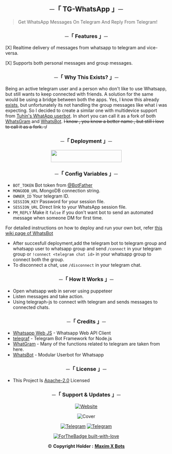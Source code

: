 <h2 align="center">
    ─「 TG-WhatsApp 」─
</h2>

> Get WhatsApp Messages On Telegram And Reply From Telegram!

<h3 align="center">
    ─「 Features 」─
</h3>

[X] Realtime delivery of messages from whatsapp to telegram and vice-versa.

[X] Supports both personal messages and group messages.

<h3 align="center">
    ─「 Why This Exists? 」─
</h3>

Being an active telegram user and a person who don't like to use Whatsapp, but still wants to keep connected with friends.
A solution for the same would be using a bridge between both the apps. Yes, I know this already [exists](https://github.com/WhatsGram/WhatsGram), but unfortunately its not handling the group messages like what i was expecting. So I decided to create a similar one with multidevice support from [Tuhin's WhatApp userbot](https://github.com/tuhinpal/WhatsBot). In short you can call it as a fork of both [WhatsGram](https://github.com/WhatsGram/WhatsGram) and [WhatsBot](https://github.com/tuhinpal/WhatsBot). ~~I know , you know a better name , but still i love to call it as a fork. :/~~

<h3 align="center">
    ─「 Deployment 」─
</h3>

<p align="center"><a href="https://dashboard.heroku.com/new?template=https://github.com/AL3X-Github/TG-WhatsApp"> <img src="https://img.shields.io/badge/Deploy%20On%20Heroku-black?style=for-the-badge&logo=heroku" width="220" height="38.45"/></a></p>

<h3 align="center">
    ─「 Config Variables 」─
</h3>

- `BOT_TOKEN` Bot token from [@BotFather](https://telegram.dog/BotFather)
- `MONGODB_URL` MongoDB connection string.
- `OWNER_ID` Your telegram ID.
- `SESSION_KEY` Password for your session file.
- `SESSION_URL` Direct link to your WhatsApp session file.
- `PM_REPLY` Make it `false` if you don't want bot to send an automated message when someone DM for first time.

For detailed instructions on how to deploy and run your own bot, refer [this wiki page of WhatsBot](https://github.com/tuhinpal/WhatsBot/wiki)

- After succesfull deployment,add the telegram bot to telegram group and whatsapp user to whatsapp group and send `/connect` in your telegram group or `!connect <telegram chat id>` in your whatsapp group to connect both the group.
- To disconnect a chat, use `/disconnect` in your telegram chat.


<h3 align="center">
    ─「 How It Works 」─
</h3>

- Open whatsapp web in server using puppeteer
- Listen messages and take action.
- Using telegraph-js to connect with telegram and sends messages to connected chats.

<h3 align="center">
    ─「 Credits 」─
</h3>

- [Whatsapp Web JS](https://github.com/pedroslopez/whatsapp-web.js/) - Whatsapp Web API Client
- [telegraf](https://github.com/telegraf/telegraf) - Telegram Bot Framework for Node.js
- [WhatGram](https://github.com/WhatsGram/WhatsGram) - Many of the functions related to telegram are taken from here.
- [WhatsBot](https://github.com/tuhinpal/WhatsBot) - Modular Userbot for Whatsapp

<h3 align="center">
    ─「 License 」─
</h3>

- This Project Is [Apache-2.0](https://github.com/AL3X-Github/TG-WhatsApp/blob/main/LICENSE) Licensed

<h3 align="center">
    ─「 Support & Updates 」─
</h3>

<div align="center">

<p align="center"><a href="https://github.com/AL3X-Github"><img alt="Website" src="https://img.shields.io/badge/ㅤPowered By I𝗓υɱi 和泉ㅤ-blue"></a></p>


![Cover](https://te.legra.ph/file/601cfb397a19f503c9265.jpg)

</div>

<div align="center">


[![Telegram](https://img.shields.io/badge/Group-%232C3454?style=for-the-badge&logo=telegram&logoColor=white)](https://telegram.dog/MaximXGroup) [![Telegram](https://img.shields.io/badge/Channel-%232C3454?style=for-the-badge&logo=telegram&logoColor=white)](https://telegram.dog/MaximXChannels)

[![ForTheBadge built-with-love](http://ForTheBadge.com/images/badges/built-with-love.svg)](https://github.com/AL3X-Github)


© **Copyright Holder :** [**Maxim X Bots**](https://telegram.dog/MaximXBots)

</div>

